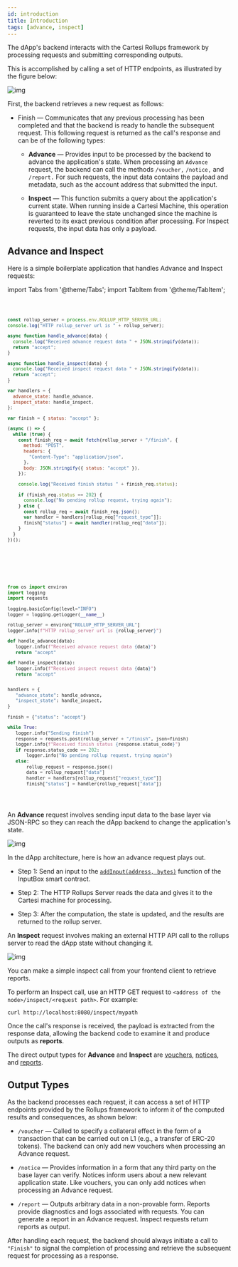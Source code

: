 ```yaml
---
id: introduction
title: Introduction
tags: [advance, inspect]
---
```


The dApp's backend interacts with the Cartesi Rollups framework by processing requests and submitting corresponding outputs.

This is accomplished by calling a set of HTTP endpoints, as illustrated by the figure below:

![img](../../../static/img/v1.3/backend.jpg)

First, the backend retrieves a new request as follows:

- Finish — Communicates that any previous processing has been completed and that the backend is ready to handle the subsequent request. This following request is returned as the call's response and can be of the following types:

  - **Advance** — Provides input to be processed by the backend to advance the application's state. When processing an `Advance` request, the backend can call the methods `/voucher,` `/notice,` and `/report.` For such requests, the input data contains the payload and metadata, such as the account address that submitted the input.

  - **Inspect** — This function submits a query about the application's current state. When running inside a Cartesi Machine, this operation is guaranteed to leave the state unchanged since the machine is reverted to its exact previous condition after processing. For Inspect requests, the input data has only a payload.


## Advance and Inspect


Here is a simple boilerplate application that handles Advance and Inspect requests:

import Tabs from '@theme/Tabs';
import TabItem from '@theme/TabItem';

<Tabs>
  <TabItem value="JavaScript" label="JavaScript" default>
<pre><code>

```javascript
const rollup_server = process.env.ROLLUP_HTTP_SERVER_URL;
console.log("HTTP rollup_server url is " + rollup_server);

async function handle_advance(data) {
  console.log("Received advance request data " + JSON.stringify(data));
  return "accept";
}

async function handle_inspect(data) {
  console.log("Received inspect request data " + JSON.stringify(data));
  return "accept";
}

var handlers = {
  advance_state: handle_advance,
  inspect_state: handle_inspect,
};

var finish = { status: "accept" };

(async () => {
  while (true) {
    const finish_req = await fetch(rollup_server + "/finish", {
      method: "POST",
      headers: {
        "Content-Type": "application/json",
      },
      body: JSON.stringify({ status: "accept" }),
    });

    console.log("Received finish status " + finish_req.status);

    if (finish_req.status == 202) {
      console.log("No pending rollup request, trying again");
    } else {
      const rollup_req = await finish_req.json();
      var handler = handlers[rollup_req["request_type"]];
      finish["status"] = await handler(rollup_req["data"]);
    }
  }
})();
```

</code></pre>
</TabItem>

<TabItem value="Python" label="Python" default>
<pre><code>

```python
from os import environ
import logging
import requests

logging.basicConfig(level="INFO")
logger = logging.getLogger(__name__)

rollup_server = environ["ROLLUP_HTTP_SERVER_URL"]
logger.info(f"HTTP rollup_server url is {rollup_server}")

def handle_advance(data):
   logger.info(f"Received advance request data {data}")
   return "accept"

def handle_inspect(data):
   logger.info(f"Received inspect request data {data}")
   return "accept"


handlers = {
   "advance_state": handle_advance,
   "inspect_state": handle_inspect,
}

finish = {"status": "accept"}

while True:
   logger.info("Sending finish")
   response = requests.post(rollup_server + "/finish", json=finish)
   logger.info(f"Received finish status {response.status_code}")
   if response.status_code == 202:
       logger.info("No pending rollup request, trying again")
   else:
       rollup_request = response.json()
       data = rollup_request["data"]
       handler = handlers[rollup_request["request_type"]]
       finish["status"] = handler(rollup_request["data"])

```

</code></pre>
</TabItem>

</Tabs>


An **Advance** request involves sending input data to the base layer via JSON-RPC so they can reach the dApp backend to change the application's state.

![img](../../../static/img/v1.3/advance.jpg)

In the dApp architecture, here is how an advance request plays out.

- Step 1: Send an input to the [`addInput(address, bytes)`](../json-rpc/input-box.md/#addinput) function of the InputBox smart contract.

- Step 2: The HTTP Rollups Server reads the data and gives it to the Cartesi machine for processing.

- Step 3: After the computation, the state is updated, and the results are returned to the rollup server. 


An **Inspect** request involves making an external HTTP API call to the rollups server to read the dApp state without changing it.

![img](../../../static/img/v1.3/inspect.jpg)

You can make a simple inspect call from your frontend client to retrieve reports.

To perform an Inspect call, use an HTTP GET request to `<address of the node>/inspect/<request path>`. For example:

```shell
curl http://localhost:8080/inspect/mypath
```

Once the call's response is received, the payload is extracted from the response data, allowing the backend code to examine it and produce outputs as **reports**.


The direct output types for **Advance** and **Inspect** are [vouchers](./vouchers.md), [notices](./notices.md), and [reports](./reports.md).

## Output Types

As the backend processes each request, it can access a set of HTTP endpoints provided by the Rollups framework to inform it of the computed results and consequences, as shown below:

- `/voucher` — Called to specify a collateral effect in the form of a transaction that can be carried out on L1 (e.g., a transfer of ERC-20 tokens). The backend can only add new vouchers when processing an Advance request.

- `/notice` — Provides information in a form that any third party on the base layer can verify. Notices inform users about a new relevant application state. Like vouchers, you can only add notices when processing an Advance request.

- `/report` — Outputs arbitrary data in a non-provable form. Reports provide diagnostics and logs associated with requests. You can generate a report in an Advance request. Inspect requests return reports as output.

After handling each request, the backend should always initiate a call to `"Finish"` to signal the completion of processing and retrieve the subsequent request for processing as a response.

